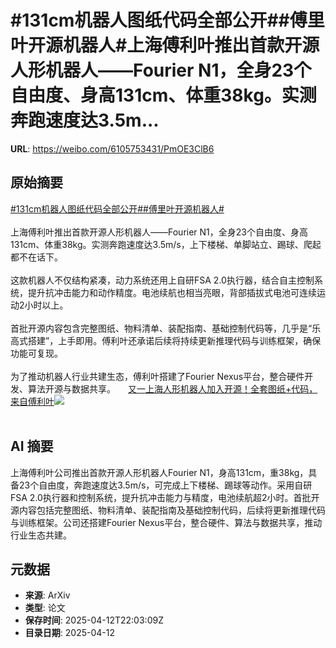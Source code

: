 # #131cm机器人图纸代码全部公开##傅里叶开源机器人#上海傅利叶推出首款开源人形机器人——Fourier N1，全身23个自由度、身高131cm、体重38kg。实测奔跑速度达3.5m...

**URL**: https://weibo.com/6105753431/PmOE3ClB6

## 原始摘要

<a href="https://m.weibo.cn/search?containerid=231522type%3D1%26t%3D10%26q%3D%23131cm%E6%9C%BA%E5%99%A8%E4%BA%BA%E5%9B%BE%E7%BA%B8%E4%BB%A3%E7%A0%81%E5%85%A8%E9%83%A8%E5%85%AC%E5%BC%80%23&amp;extparam=%23131cm%E6%9C%BA%E5%99%A8%E4%BA%BA%E5%9B%BE%E7%BA%B8%E4%BB%A3%E7%A0%81%E5%85%A8%E9%83%A8%E5%85%AC%E5%BC%80%23" data-hide=""><span class="surl-text">#131cm机器人图纸代码全部公开#</span></a><a href="https://m.weibo.cn/search?containerid=231522type%3D1%26t%3D10%26q%3D%23%E5%82%85%E9%87%8C%E5%8F%B6%E5%BC%80%E6%BA%90%E6%9C%BA%E5%99%A8%E4%BA%BA%23&amp;extparam=%23%E5%82%85%E9%87%8C%E5%8F%B6%E5%BC%80%E6%BA%90%E6%9C%BA%E5%99%A8%E4%BA%BA%23" data-hide=""><span class="surl-text">#傅里叶开源机器人#</span></a><br><br>上海傅利叶推出首款开源人形机器人——Fourier N1，全身23个自由度、身高131cm、体重38kg。实测奔跑速度达3.5m/s，上下楼梯、单脚站立、踢球、爬起都不在话下。<br><br>这款机器人不仅结构紧凑，动力系统还用上自研FSA 2.0执行器，结合自主控制系统，提升抗冲击能力和动作精度。电池续航也相当亮眼，背部插拔式电池可连续运动2小时以上。<br><br>首批开源内容包含完整图纸、物料清单、装配指南、基础控制代码等，几乎是“乐高式搭建”，上手即用。傅利叶还承诺后续将持续更新推理代码与训练框架，确保功能可复现。<br><br>为了推动机器人行业共建生态，傅利叶搭建了Fourier Nexus平台，整合硬件开发、算法开源与数据共享。 <a href="https://weibo.com/ttarticle/p/show?id=2309405154379001888798" data-hide=""><span class="url-icon"><img style="width: 1rem;height: 1rem" src="https://h5.sinaimg.cn/upload/2015/09/25/3/timeline_card_small_article_default.png" referrerpolicy="no-referrer"></span><span class="surl-text">又一上海人形机器人加入开源！全套图纸+代码，来自傅利叶</span></a><img style="" src="https://tvax1.sinaimg.cn/large/006Fd7o3gy1i0d9cz62lyj30rs0fmabb.jpg" referrerpolicy="no-referrer"><br><br>

## AI 摘要

上海傅利叶公司推出首款开源人形机器人Fourier N1，身高131cm，重38kg，具备23个自由度，奔跑速度达3.5m/s，可完成上下楼梯、踢球等动作。采用自研FSA 2.0执行器和控制系统，提升抗冲击能力与精度，电池续航超2小时。首批开源内容包括完整图纸、物料清单、装配指南及基础控制代码，后续将更新推理代码与训练框架。公司还搭建Fourier Nexus平台，整合硬件、算法与数据共享，推动行业生态共建。

## 元数据

- **来源**: ArXiv
- **类型**: 论文
- **保存时间**: 2025-04-12T22:03:09Z
- **目录日期**: 2025-04-12
